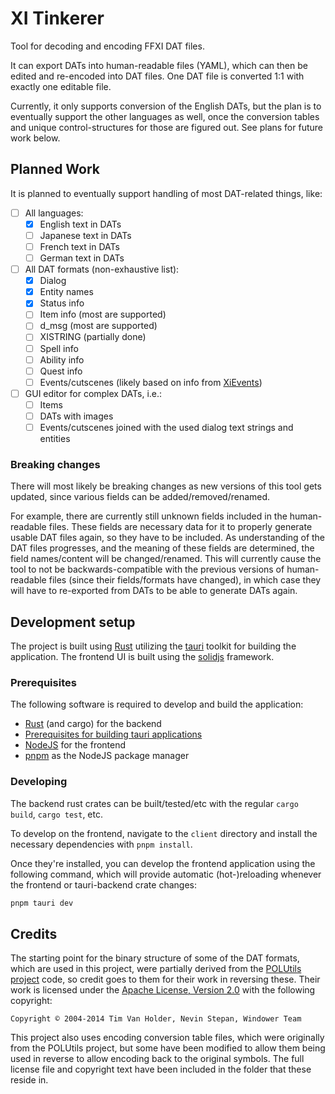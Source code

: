 # XI Tinkerer

Tool for decoding and encoding FFXI DAT files.

It can export DATs into human-readable files (YAML), which can then be edited and re-encoded into DAT files.
One DAT file is converted 1:1 with exactly one editable file.

Currently, it only supports conversion of the English DATs, but the plan is to eventually support the other languages as well, once the conversion tables and unique control-structures for those are figured out. See plans for future work below.

## Planned Work

It is planned to eventually support handling of most DAT-related things, like:

- [ ] All languages:
    - [x] English text in DATs
    - [ ] Japanese text in DATs
    - [ ] French text in DATs
    - [ ] German text in DATs
- [ ] All DAT formats (non-exhaustive list):
    - [x] Dialog
    - [x] Entity names
    - [x] Status info
    - [ ] Item info (most are supported)
    - [ ] d_msg (most are supported)
    - [ ] XISTRING (partially done)
    - [ ] Spell info
    - [ ] Ability info
    - [ ] Quest info
    - [ ] Events/cutscenes (likely based on info from [XiEvents](https://github.com/atom0s/XiEvents))
- [ ] GUI editor for complex DATs, i.e.:
    - [ ] Items
    - [ ] DATs with images
    - [ ] Events/cutscenes joined with the used dialog text strings and entities

### Breaking changes

There will most likely be breaking changes as new versions of this tool gets updated, since various fields can be added/removed/renamed.

For example, there are currently still unknown fields included in the human-readable files. These fields are necessary data for it to properly generate usable DAT files again, so they have to be included. As understanding of the DAT files progresses, and the meaning of these fields are determined, the field names/content will be changed/renamed. This will currently cause the tool to not be backwards-compatible with the previous versions of human-readable files (since their fields/formats have changed), in which case they will have to re-exported from DATs to be able to generate DATs again.



## Development setup

The project is built using [Rust](https://www.rust-lang.org/) utilizing the [tauri](https://tauri.app/) toolkit for building the application. The frontend UI is built using the [solidjs](https://www.solidjs.com/) framework.

### Prerequisites

The following software is required to develop and build the application:

- [Rust](https://www.rust-lang.org/learn/get-started) (and cargo) for the backend
- [Prerequisites for building tauri applications](https://tauri.app/v1/guides/getting-started/prerequisites)
- [NodeJS](https://nodejs.org/en/download) for the frontend
- [pnpm](https://pnpm.io/installation) as the NodeJS package manager

### Developing

The backend rust crates can be built/tested/etc with the regular `cargo build`, `cargo test`, etc.

To develop on the frontend, navigate to the `client` directory and install the necessary dependencies with `pnpm install`.

Once they're installed, you can develop the frontend application using the following command, which will provide automatic (hot-)reloading whenever the frontend or tauri-backend crate changes:

```sh
pnpm tauri dev
```



## Credits

The starting point for the binary structure of some of the DAT formats, which are used in this project,
were partially derived from the [POLUtils project](https://github.com/Windower/POLUtils) code,
so credit goes to them for their work in reversing these. Their work is licensed under the
[Apache License, Version 2.0](https://www.apache.org/licenses/LICENSE-2.0) with the following copyright:

    Copyright © 2004-2014 Tim Van Holder, Nevin Stepan, Windower Team

This project also uses encoding conversion table files, which were originally from the POLUtils project,
but some have been modified to allow them being used in reverse to allow encoding back to the original symbols.
The full license file and copyright text have been included in the folder that these reside in.
